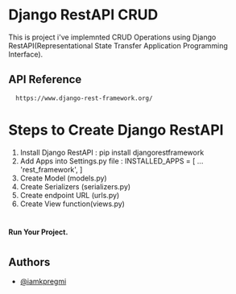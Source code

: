 # Django RestAPI CRUD

This is project i've implemnted CRUD Operations using Django RestAPI(Representational State Transfer Application Programming Interface).


## API Reference

```http
  https://www.django-rest-framework.org/
```

# Steps to Create Django RestAPI

  1. Install Django RestAPI
      : pip install djangorestframework
  2. Add Apps into Settings.py file
    : INSTALLED_APPS = [
    ...
    'rest_framework',
    ]
  3. Create Model (models.py)
  4. Create Serializers (serializers.py)
  5. Create endpoint URL (urls.py)
  6. Create View function(views.py)

#
**Run Your Project.**
#
## Authors

- [@iamkpregmi](https://www.github.com/iamkpregmi)
